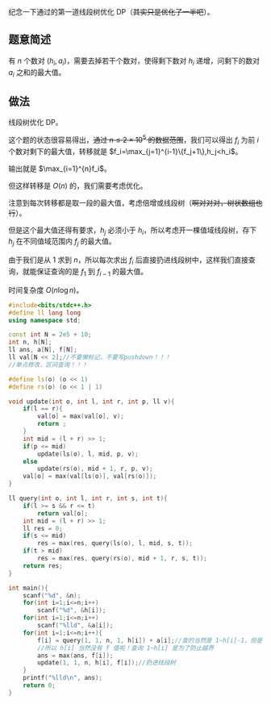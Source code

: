 纪念一下通过的第一道线段树优化 DP（~~其实只是优化了一半吧~~）。

## 题意简述
有 $n$ 个数对 $(h_i,a_i)$，需要去掉若干个数对，使得剩下数对 $h_i$ 递增，问剩下的数对 $a_i$ 之和的最大值。

## 做法
线段树优化 DP。

这个题的状态很容易得出，~~通过 $n\leq 2\times 10^5$ 的数据范围~~，我们可以得出 $f_i$ 为前 $i$ 个数对剩下的最大值，转移就是 $f_i=\max_{j=1}^{i-1}\{f_j+1\},h_j<h_i$。

输出就是 $\max_{i=1}^{n}f_i$。

但这样转移是 $O(n)$ 的，我们需要考虑优化。

注意到每次转移都是取一段的最大值，考虑倍增或线段树（~~啊对对对，树状数组也行~~）。

但是这个最大值还得有要求，$h_j$ 必须小于 $h_i$，所以考虑开一棵值域线段树，存下 $h_j$ 在不同值域范围内 $f_j$ 的最大值。

由于我们是从 $1$ 求到 $n$，所以每次求出 $f_i$ 后直接扔进线段树中，这样我们直接查询，就能保证查询的是 $f_1$ 到 $f_{i-1}$ 的最大值。

时间复杂度 $O(n\log n)$。

```cpp
#include<bits/stdc++.h>
#define ll long long
using namespace std;

const int N = 2e5 + 10;
int n, h[N];
ll ans, a[N], f[N];
ll val[N << 2];//不要懒标记，不要写pushdown！！！
//单点修改，区间查询！！！ 

#define ls(o) (o << 1)
#define rs(o) (o << 1 | 1)

void update(int o, int l, int r, int p, ll v){
	if(l == r){
		val[o] = max(val[o], v);
		return ;
	}
	int mid = (l + r) >> 1;
	if(p <= mid)
		update(ls(o), l, mid, p, v);
	else
		update(rs(o), mid + 1, r, p, v);
	val[o] = max(val[ls(o)], val[rs(o)]);
}

ll query(int o, int l, int r, int s, int t){
	if(l >= s && r <= t)
		return val[o];
	int mid = (l + r) >> 1;
	ll res = 0;
	if(s <= mid)
		res = max(res, query(ls(o), l, mid, s, t));
	if(t > mid)
		res = max(res, query(rs(o), mid + 1, r, s, t));
	return res;
}

int main(){
	scanf("%d", &n);
	for(int i=1;i<=n;i++)
		scanf("%d", &h[i]);
	for(int i=1;i<=n;i++)
		scanf("%lld", &a[i]);
	for(int i=1;i<=n;i++){
		f[i] = query(1, 1, n, 1, h[i]) + a[i];//查的当然是 1~h[i]-1，但是题目保证 h[i] 互不相同
		//所以 h[i] 当然没有 f 值啦！查询 1~h[i] 是为了防止越界 
		ans = max(ans, f[i]);
		update(1, 1, n, h[i], f[i]);//扔进线段树 
	}
	printf("%lld\n", ans);
	return 0;
}
```
